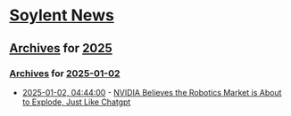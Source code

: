 # [Soylent News](../../../README.md)

## [Archives](../../index.md) for [2025](../index.md)

### [Archives](../../index.md) for [2025-01-02](index.md)

* [2025-01-02, 04:44:00](https://soylentnews.org/article.pl?sid=25/01/01/1341234&from=rss) - [NVIDIA Believes the Robotics Market is About to Explode, Just Like Chatgpt](https://soylentnews.org/article.pl?sid=25/01/01/1341234&from=rss)
